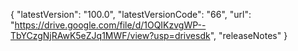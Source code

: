 {   "latestVersion": "100.0",   "latestVersionCode": "66",   "url": "https://drive.google.com/file/d/1OQIKzvgWP--TbYCzgNjRAwK5eZJq1MWF/view?usp=drivesdk",   "releaseNotes" }
